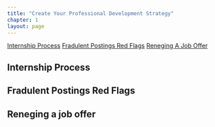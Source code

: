 ```yaml
---
title: "Create Your Professional Development Strategy"
chapter: 1
layout: page
---
```


[Internship Process](#internship-process)
[Fradulent Postings Red Flags](#fradulent-postins-red-flags)
[Reneging A Job Offer](#reneging-a-job-offer)



## Internship Process 

## Fradulent Postings Red Flags

## Reneging a job offer
